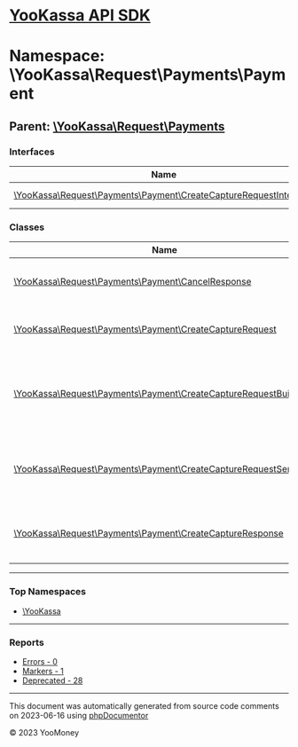 # [YooKassa API SDK](../home.md)

# Namespace: \YooKassa\Request\Payments\Payment

## Parent: [\YooKassa\Request\Payments](../namespaces/yookassa-request-payments.md)

### Interfaces

| Name | Summary |
| ---- | ------- |
| [\YooKassa\Request\Payments\Payment\CreateCaptureRequestInterface](../classes/YooKassa-Request-Payments-Payment-CreateCaptureRequestInterface.md) | Interface CreateCaptureRequestInterface |

### Classes

| Name | Summary |
| ---- | ------- |
| [\YooKassa\Request\Payments\Payment\CancelResponse](../classes/YooKassa-Request-Payments-Payment-CancelResponse.md) | Класс объекта ответа от API на запрос отмены платежа |
| [\YooKassa\Request\Payments\Payment\CreateCaptureRequest](../classes/YooKassa-Request-Payments-Payment-CreateCaptureRequest.md) | Класс объекта запроса к API на подтверждение оплаты |
| [\YooKassa\Request\Payments\Payment\CreateCaptureRequestBuilder](../classes/YooKassa-Request-Payments-Payment-CreateCaptureRequestBuilder.md) | Базовый класс объекта платежного запроса, передаваемого в методы клиента API |
| [\YooKassa\Request\Payments\Payment\CreateCaptureRequestSerializer](../classes/YooKassa-Request-Payments-Payment-CreateCaptureRequestSerializer.md) | Класс объекта осуществляющего сериализацию запроса к API на подтверждение заказа |
| [\YooKassa\Request\Payments\Payment\CreateCaptureResponse](../classes/YooKassa-Request-Payments-Payment-CreateCaptureResponse.md) | Класс объекта ответа от API на запрос подтверждения платежа |

---

### Top Namespaces

* [\YooKassa](../namespaces/yookassa.md)

---

### Reports
* [Errors - 0](../reports/errors.md)
* [Markers - 1](../reports/markers.md)
* [Deprecated - 28](../reports/deprecated.md)

---

This document was automatically generated from source code comments on 2023-06-16 using [phpDocumentor](http://www.phpdoc.org/)

&copy; 2023 YooMoney